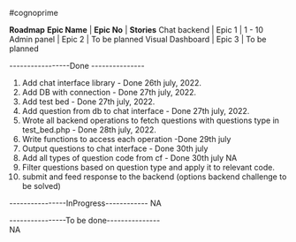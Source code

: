 #cognoprime 

**Roadmap**
**Epic Name**     | **Epic No**  | **Stories** 
  Chat backend    | Epic 1       |   1 - 10 
  Admin panel     | Epic 2       | To be planned
Visual Dashboard  | Epic 3       | To be planned


-----------------Done ---------------
1. Add chat interface library - Done 26th july, 2022.
2. Add DB with connection - Done 27th july, 2022.
3. Add test bed - Done 27th july, 2022.
4. Add  question from db to chat interface - Done 27th july, 2022.
5. Wrote all backend operations to fetch questions with questions type in test_bed.php - Done 28th july, 2022.
6. Write functions to access each operation -Done 29th july
7. Output questions to chat interface - Done 30th july
8. Add all types of question code from cf - Done 30th july
 NA
9. Filter questions based on question type and apply it to relevant code.
10. submit and feed response to the backend (options backend challenge to be solved)

----------------InProgress------------
NA

----------------To be done---------------  
NA



